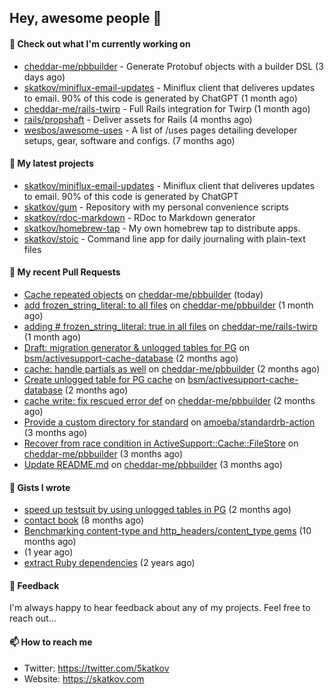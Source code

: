 ## Hey, awesome people 👋

#### 👷 Check out what I'm currently working on
 
- [cheddar-me/pbbuilder](https://github.com/cheddar-me/pbbuilder) - Generate Protobuf objects with a builder DSL (3 days ago) 
- [skatkov/miniflux-email-updates](https://github.com/skatkov/miniflux-email-updates) - Miniflux client that deliveres updates to email. 90% of this code is generated by ChatGPT (1 month ago) 
- [cheddar-me/rails-twirp](https://github.com/cheddar-me/rails-twirp) - Full Rails integration for Twirp (1 month ago) 
- [rails/propshaft](https://github.com/rails/propshaft) - Deliver assets for Rails (4 months ago) 
- [wesbos/awesome-uses](https://github.com/wesbos/awesome-uses) - A list of /uses pages detailing developer setups, gear, software and configs. (7 months ago)

#### 🌱 My latest projects
 
- [skatkov/miniflux-email-updates](https://github.com/skatkov/miniflux-email-updates) - Miniflux client that deliveres updates to email. 90% of this code is generated by ChatGPT 
- [skatkov/gum](https://github.com/skatkov/gum) - Repository with my personal convenience scripts 
- [skatkov/rdoc-markdown](https://github.com/skatkov/rdoc-markdown) - RDoc to Markdown generator 
- [skatkov/homebrew-tap](https://github.com/skatkov/homebrew-tap) - My own homebrew tap to distribute apps. 
- [skatkov/stoic](https://github.com/skatkov/stoic) - Command line app for daily journaling with plain-text files


#### 🔨 My recent Pull Requests
 
- [Cache repeated objects](https://github.com/cheddar-me/pbbuilder/pull/37) on [cheddar-me/pbbuilder](https://github.com/cheddar-me/pbbuilder) (today) 
- [add frozen_string_literal: to all files](https://github.com/cheddar-me/pbbuilder/pull/36) on [cheddar-me/pbbuilder](https://github.com/cheddar-me/pbbuilder) (1 month ago) 
- [adding # frozen_string_literal: true in all files](https://github.com/cheddar-me/rails-twirp/pull/34) on [cheddar-me/rails-twirp](https://github.com/cheddar-me/rails-twirp) (1 month ago) 
- [Draft: migration generator &amp; unlogged tables for PG](https://github.com/bsm/activesupport-cache-database/pull/20) on [bsm/activesupport-cache-database](https://github.com/bsm/activesupport-cache-database) (2 months ago) 
- [cache: handle partials as well](https://github.com/cheddar-me/pbbuilder/pull/35) on [cheddar-me/pbbuilder](https://github.com/cheddar-me/pbbuilder) (2 months ago) 
- [Create unlogged table for PG cache](https://github.com/bsm/activesupport-cache-database/pull/19) on [bsm/activesupport-cache-database](https://github.com/bsm/activesupport-cache-database) (2 months ago) 
- [cache write: fix rescued error def](https://github.com/cheddar-me/pbbuilder/pull/34) on [cheddar-me/pbbuilder](https://github.com/cheddar-me/pbbuilder) (2 months ago) 
- [Provide a custom directory for standard](https://github.com/amoeba/standardrb-action/pull/4) on [amoeba/standardrb-action](https://github.com/amoeba/standardrb-action) (3 months ago) 
- [Recover from race condition in ActiveSupport::Cache::FileStore](https://github.com/cheddar-me/pbbuilder/pull/33) on [cheddar-me/pbbuilder](https://github.com/cheddar-me/pbbuilder) (3 months ago) 
- [Update README.md](https://github.com/cheddar-me/pbbuilder/pull/32) on [cheddar-me/pbbuilder](https://github.com/cheddar-me/pbbuilder) (3 months ago)

#### 📓 Gists I wrote
 
- [speed up testsuit by using unlogged tables in PG](https://gist.github.com/e482617b2a1f9635738a0b66ec0cb327) (2 months ago) 
- [contact book](https://gist.github.com/18f317a0affb0fa7ee0e74511c340422) (8 months ago) 
- [Benchmarking content-type and http_headers/content_type gems](https://gist.github.com/eb18ae1f9f75e822812b64a0ae44915d) (10 months ago) 
- [](https://gist.github.com/601258666185b0e7af6339ac2c19f642) (1 year ago) 
- [extract Ruby dependencies](https://gist.github.com/e32f3f491665d2d4d570f9576abd1f0e) (2 years ago)

#### 💬 Feedback
I'm always happy to hear feedback about any of my projects. Feel free to reach out...

#### 📫 How to reach me

- Twitter: https://twitter.com/5katkov 
- Website: https://skatkov.com
